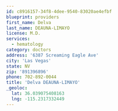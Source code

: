 ```yaml
---
id: c8916157-34f8-4dee-9540-83020ae4efbf
blueprint: providers
first_name: Delva
last_name: DEAUNA-LIMAYO
license: M.D.
services:
  - hematology
category: doctors
address: '6387 Screaming Eagle Ave'
city: 'Las Vegas'
state: NV
zip: '891396896'
phone: 702-892-0044
title: 'Delva DEAUNA-LIMAYO'
_geoloc:
  lat: 36.039075408163
  lng: -115.2317332449
---
```

